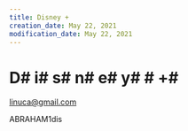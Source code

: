 ```yaml
---
title: Disney +
creation_date: May 22, 2021
modification_date: May 22, 2021
---
```



# D# i# s# n# e# y#  # +# 

linuca@gmail.com

ABRAHAM1dis
